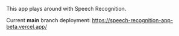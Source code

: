 This app plays around with Speech Recognition.

Current **main** branch deployment: https://speech-recognition-app-beta.vercel.app/
